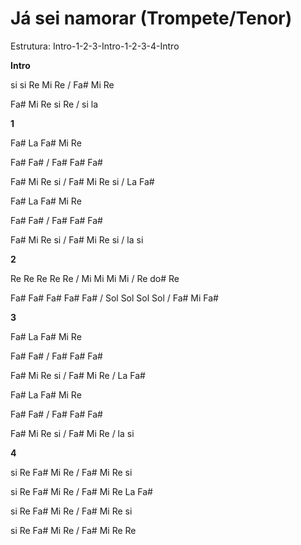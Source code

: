 # **Já sei namorar (Trompete/Tenor)**

Estrutura: Intro-1-2-3-Intro-1-2-3-4-Intro

**Intro**

si si Re Mi Re / Fa# Mi Re

Fa# Mi Re si Re / si la

**1**

Fa# La Fa# Mi Re

Fa# Fa# / Fa# Fa# Fa#

Fa# Mi Re si / Fa# Mi Re si / La Fa#

Fa# La Fa# Mi Re

Fa# Fa# / Fa# Fa# Fa#

Fa# Mi Re si / Fa# Mi Re si / la si

**2**

Re Re Re Re Re / Mi Mi Mi Mi / Re do# Re

Fa# Fa# Fa# Fa# Fa# / Sol Sol Sol Sol / Fa# Mi Fa#

**3**

Fa# La Fa# Mi Re

Fa# Fa# / Fa# Fa# Fa#

Fa# Mi Re si / Fa# Mi Re / La Fa#

Fa# La Fa# Mi Re

Fa# Fa# / Fa# Fa# Fa#

Fa# Mi Re si / Fa# Mi Re / la si

**4**

si Re Fa# Mi Re / Fa# Mi Re si

si Re Fa# Mi Re / Fa# Mi Re La Fa#

si Re Fa# Mi Re / Fa# Mi Re si

si Re Fa# Mi Re / Fa# Mi Re Re